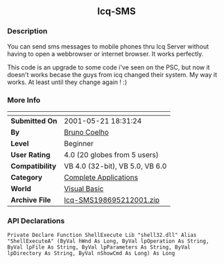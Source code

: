 ﻿<div align="center">

## Icq\-SMS


</div>

### Description

You can send sms messages to mobile phones thru Icq Server without having to open a webbrowser or internet browser. It works perfectly.

This code is an upgrade to some code i've seen on the PSC, but now it doesn't works becase the guys from icq changed their system. My way it works. At least until they change again ! :)
 
### More Info
 


<span>             |<span>
---                |---
**Submitted On**   |2001-05-21 18:31:24
**By**             |[Bruno Coelho](https://github.com/Planet-Source-Code/PSCIndex/blob/master/ByAuthor/bruno-coelho.md)
**Level**          |Beginner
**User Rating**    |4.0 (20 globes from 5 users)
**Compatibility**  |VB 4\.0 \(32\-bit\), VB 5\.0, VB 6\.0
**Category**       |[Complete Applications](https://github.com/Planet-Source-Code/PSCIndex/blob/master/ByCategory/complete-applications__1-27.md)
**World**          |[Visual Basic](https://github.com/Planet-Source-Code/PSCIndex/blob/master/ByWorld/visual-basic.md)
**Archive File**   |[Icq\-SMS198695212001\.zip](https://github.com/Planet-Source-Code/bruno-coelho-icq-sms__1-23331/archive/master.zip)

### API Declarations

```
Private Declare Function ShellExecute Lib "shell32.dll" Alias "ShellExecuteA" (ByVal hWnd As Long, ByVal lpOperation As String, ByVal lpFile As String, ByVal lpParameters As String, ByVal lpDirectory As String, ByVal nShowCmd As Long) As Long
```





